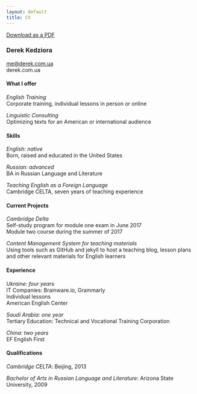 ```yaml
---
layout: default
title: CV
---
```

[Download as a PDF](derek_cv.pdf)

### Derek Kedziora
me@derek.com.ua  
derek.com.ua  

#### What I offer 
*English Training*  
Corporate training, individual lessons in person or online 
 
*Linguistic Consulting*  
Optimizing texts for an American or international audience  

#### Skills  
*English: native*  
Born, raised and educated in the United States

*Russian: advanced*  
BA in Russian Language and Literature

*Teaching English as a Foreign Language*  
Cambridge CELTA, seven years of teaching experience  

#### Current Projects
*Cambridge Delta*  
Self-study program for module one exam in June 2017  
Module two course during the summer of 2017

*Content Management System for teaching materials*  
Using tools such as GitHub and jekyll to host a teaching blog, lesson plans and other relevant materials for English learners

#### Experience
*Ukraine: four years*  
IT Companies: Brainware.io, Grammarly  
Individual lessons  
American English Center

*Saudi Arabia: one year*  
Tertiary Education: Technical and Vocational Training Corporation

*China: two years*  
EF English First 

#### Qualifications 
*Cambridge CELTA*: Beijing, 2013

*Bachelor of Arts in Russian Language and Literature*: Arizona State University, 2009 
	
